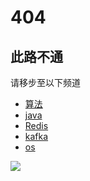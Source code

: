 # 404
## 此路不通

请移步至以下频道

* [算法](/algo/)
* [java](/java/)
* [Redis](/redis/)
* [kafka](/kafka/)
* [os](/os/)

![](https://wx1.sinaimg.cn/mw690/00892ACmly1gl65ksv7moj30nd0cztfs.jpg)